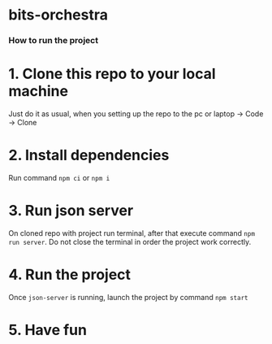 # bits-orchestra
### How to run the project

# 1. Clone this repo to your local machine
Just do it as usual, when you setting up the repo to the pc or laptop -> Code -> Clone

# 2. Install dependencies
Run command ```npm ci``` or ```npm i```

# 3. Run json server
On cloned repo with project run terminal, after that execute command ```npm run server```. Do not close the terminal in order the project work correctly.

# 4. Run the project
Once ```json-server``` is running, launch the project by command ```npm start```

# 5. Have fun
